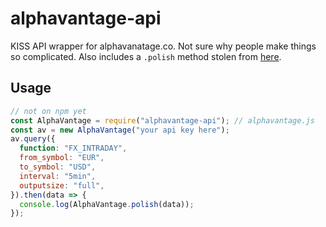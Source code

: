 # alphavantage-api
KISS API wrapper for alphavanatage.co. Not sure why people make things so complicated. Also includes a `.polish` method stolen from [here](https://github.com/zackurben/alphavantage). <!--their package works, however imo poorly structured and doesn't appear to be well maintained-->


## Usage

```js
// not on npm yet
const AlphaVantage = require("alphavantage-api"); // alphavantage.js
const av = new AlphaVantage("your api key here");
av.query({
  function: "FX_INTRADAY",
  from_symbol: "EUR",
  to_symbol: "USD",
  interval: "5min",
  outputsize: "full",
}).then(data => {
  console.log(AlphaVantage.polish(data));
});
```
